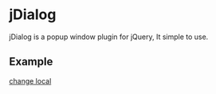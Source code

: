 # jDialog 

jDialog is a popup window plugin for jQuery, It simple to use.

## Example

  <script type="text/javascript">
    function showChangeLocal(el){
      $(el).jDialog({
        title : "Dialog title",
        content : "<p>This is dialog HTML content</p>",
				title_visible : false,
				top_offset : -1,
        width : 400
      });
      return false;
    }
  </script>
  <a href="#" onclick="return showChangeLocal(this);">change local</a>
  
